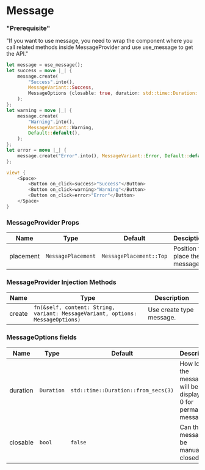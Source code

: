 # Message

<MessageBar layout=MessageBarLayout::Multiline intent=MessageBarIntent::Warning>
    <MessageBarBody>
      <h3 style="margin: 0">"Prerequisite"</h3>
      <p>
        "If you want to use message, you need to wrap the component where you call related methods inside MessageProvider and use use_message to get the API."
      </p>
    </MessageBarBody>
</MessageBar>

```rust demo
let message = use_message();
let success = move |_| {
    message.create(
        "Success".into(),
        MessageVariant::Success,
        MessageOptions {closable: true, duration: std::time::Duration::from_secs(0)},
    );
};
let warning = move |_| {
    message.create(
        "Warning".into(),
        MessageVariant::Warning,
        Default::default(),
    );
};
let error = move |_| {
    message.create("Error".into(), MessageVariant::Error, Default::default());
};

view! {
    <Space>
        <Button on_click=success>"Success"</Button>
        <Button on_click=warning>"Warning"</Button>
        <Button on_click=error>"Error"</Button>
    </Space>
}
```

### MessageProvider Props

| Name      | Type               | Default                 | Desciption                      |
| --------- | ------------------ | ----------------------- | ------------------------------- |
| placement | `MessagePlacement` | `MessagePlacement::Top` | Position to place the messages. |

### MessageProvider Injection Methods

| Name   | Type                                                                           | Description              |
| ------ | ------------------------------------------------------------------------------ | ------------------------ |
| create | `fn(&self, content: String, variant: MessageVariant, options: MessageOptions)` | Use create type message. |

### MessageOptions fields

| Name | Type | Default | Description |
| --- | --- | --- | --- |
| duration | `Duration` | `std::time::Duration::from_secs(3)` | How long the message will be displayed. 0 for permanent message |
| closable | `bool` | `false` | Can the message be manually closed. |
